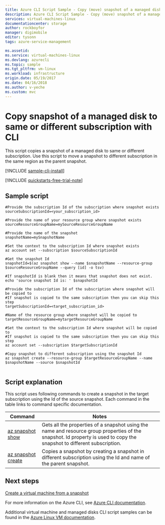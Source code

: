 ```yaml
---
title: Azure CLI Script Sample - Copy (move) snapshot of a managed disk to same or different subscription with CLI| Azure
description: Azure CLI Script Sample - Copy (move) snapshot of a managed disk to same or different subscription with CLI
services: virtual-machines-linux
documentationcenter: storage
author: rockboyfor
manager: digimobile
editor: tysonn
tags: azure-service-management

ms.assetid:
ms.service: virtual-machines-linux
ms.devlang: azurecli
ms.topic: sample
ms.tgt_pltfrm: vm-linux
ms.workload: infrastructure
origin.date: 05/19/2017
ms.date: 04/16/2018
ms.author: v-yeche
ms.custom: mvc
---
```


# Copy snapshot of a managed disk to same or different subscription with CLI

This script copies a snapshot of a managed disk to same or different subscription. Use this script to move a snapshot to different subscription in the same region as the parent snapshot.

[!INCLUDE [sample-cli-install](../../../includes/sample-cli-install.md)]

[!INCLUDE [quickstarts-free-trial-note](../../../includes/quickstarts-free-trial-note.md)]

## Sample script

```azurecli
#Provide the subscription Id of the subscription where snapshot exists
sourceSubscriptionId=<your_subscription_id>

#Provide the name of your resource group where snapshot exists
sourceResourceGroupName=mySourceResourceGroupName

#Provide the name of the snapshot
snapshotName=mySnapshotName

#Set the context to the subscription Id where snapshot exists
az account set --subscription $sourceSubscriptionId

#Get the snapshot Id 
snapshotId=$(az snapshot show --name $snapshotName --resource-group $sourceResourceGroupName --query [id] -o tsv)

#If snapshotId is blank then it means that snapshot does not exist.
echo 'source snapshot Id is: ' $snapshotId

#Provide the subscription Id of the subscription where snapshot will be copied to
#If snapshot is copied to the same subscription then you can skip this step
targetSubscriptionId=<target_subscription_id>

#Name of the resource group where snapshot will be copied to
targetResourceGroupName=mytargetResourceGroupName

#Set the context to the subscription Id where snapshot will be copied to
#If snapshot is copied to the same subscription then you can skip this step
az account set --subscription $targetSubscriptionId

#Copy snapshot to different subscription using the snapshot Id
az snapshot create --resource-group $targetResourceGroupName --name $snapshotName --source $snapshotId


```

## Script explanation

This script uses following commands to create a snapshot in the target subscription using the Id of the source snapshot. Each command in the table links to command specific documentation.

| Command | Notes |
|---|---|
| [az snapshot show](https://docs.azure.cn/zh-cn/cli/snapshot?view=azure-cli-latest#az_snapshot_show) | Gets all the properties of a snapshot using the name and resource group properties of the snapshot. Id property is used to copy the snapshot to different subscription.  |
| [az snapshot create](https://docs.azure.cn/zh-cn/cli/snapshot?view=azure-cli-latest#az_snapshot_create) | Copies a snapshot by creating a snapshot in different subscription using the Id and name of the parent snapshot.  |

## Next steps

[Create a virtual machine from a snapshot](./virtual-machines-linux-cli-sample-create-vm-from-snapshot.md?toc=%2fpowershell%2fmodule%2ftoc.json)

For more information on the Azure CLI, see [Azure CLI documentation](https://docs.azure.cn/zh-cn/cli/overview?view=azure-cli-latest).

Additional virtual machine and managed disks CLI script samples can be found in the [Azure Linux VM documentation](../../app-service/app-service-cli-samples.md?toc=%2fvirtual-machines%2flinux%2ftoc.json).

<!--Update_Description: update meta properties -->